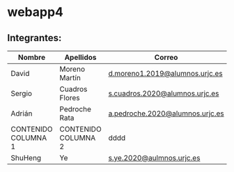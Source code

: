 # webapp4


## Integrantes:

| Nombre| Apellidos| Correo| Github|
| ----- | ---- | ----|----|
| David| Moreno Martín | d.moreno1.2019@alumnos.urjc.es| DavidMorenoo
| Sergio| Cuadros Flores | s.cuadros.2020@alumnos.urjc.es| scuadrosf
| Adrián | Pedroche Rata | a.pedroche.2020@alumnos.urjc.es| AdriPdr
| CONTENIDO COLUMNA 1 | CONTENIDO COLUMNA 2 | dddd| jjjj
| ShuHeng| Ye| s.ye.2020@aulmnos.urjc.es| shy10op

